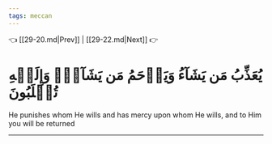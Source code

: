 ```yaml
---
tags: meccan
---
```


👈 [[29-20.md|Prev]] | [[29-22.md|Next]] 👉

# يُعَذِّبُ مَن يَشَآءُ وَيَرۡحَمُ مَن يَشَآءُۖ وَإِلَيۡهِ تُقۡلَبُونَ

He punishes whom He wills and has mercy upon whom He wills, and to Him you will be returned

---

